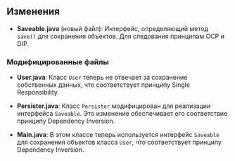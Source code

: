 ## Изменения

- **Saveable.java** (новый файл): Интерфейс, определяющий метод `save()` для сохранения объектов. Для следования принципам OCP и DIP.

### Модифицированные файлы

- **User.java**: Класс `User` теперь не отвечает за сохранение собственных данных, что соответствует принципу Single Responsibility.

- **Persister.java**: Класс `Persister` модифицирован для реализации интерфейса `Saveable`. Это изменение обеспечивает его соответствие принципу Dependency Inversion.

- **Main.java**: В этом классе теперь используется интерфейс `Saveable` для сохранения объектов класса `User`, что соответствует принципу Dependency Inversion.
